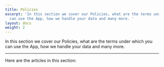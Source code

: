 ```yaml
---
title: Policies
excerpt: 'In this section we cover our Policies, what are the terms under which you
  can use the App, how we handle your data and many more. '
layout: docs
weight: 2
---
```

In this section we cover our Policies, what are the terms under which you can use the App, how we handle your data and many more. 

***

Here are the articles in this section:
